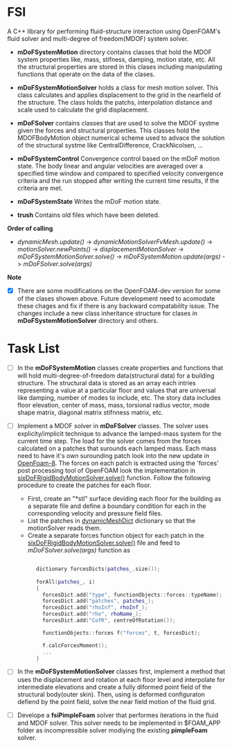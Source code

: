 # FSI
A C++ library for performing fluid-structure interaction using OpenFOAM's fluid solver and multi-degree of freedom(MDOF) system solver. 

* **mDoFSystemMotion** directory contains classes that hold the MDOF system properties like, mass, stifness, damping, motion state, etc. All the structural properties are stored in this clases including manipulating functions that operate on the data of the clases.  

* **mDoFSystemMotionSolver** holds a class for mesh motion solver. This class calculates and applies displacement to the grid in the nearfield of the structure. The class holds the patchs, interpolation distance and scale used to calculate the grid displacement.   

* **mDoFSolver** contains classes that are used to solve the MDOF systme given the forces and structural properties. This classes hold the MDOFBodyMotion object numerical scheme used to advace the solution of the structural systme like CentralDifference, CrackNicolsen, ...

* **mDoFSystemControl** Convergence control based on the mDoF motion state. The body linear and angular velocities are averaged over a specified time window and compared to specified velocity convergence criteria and the run stopped after writing the current time results, if the criteria are met. 

* **mDoFSystemState** Writes the mDoF motion state.

* **trush** Contains old files which have been deleted.

**Order of calling**
- *dynamicMesh.update()* -> *dynamicMotionSolverFvMesh.update()* -> *motionSolver.newPoints()* -> *displacementMotionSolver* -> *mDoFSystemMotionSolver.solve()* -> *mDoFSystemMotion.update(args)* -> *mDoFSolver.solve(args)*


**Note**
- [x] There are some modifications on the OpenFOAM-dev version for some of the clases showen above. Future development need to acomodate these chages and fix if there is any backward compatability issue. The changes include a new class inheritance structure for clases in **mDoFSystemMotionSolver** directory and others.


Task List
===========

- [ ] In the **mDoFSystemMotion** classes create properties and functions that will hold multi-degree-of-freedom data(structural data) for a building structure. The structural data is stored as an array each intries representing a value at a particular floor and values that are universal like damping, number of modes to include, etc. The story data includes floor elevation, center of mass, mass, torsional radius vector, mode shape matrix, diagonal matrix stifnness matrix, etc. 

- [ ] Implement a MDOF solver in **mDoFSolver** classes. The solver uses explicity/implicit technique to advance the lamped-mass system for the current time step. The load for the solver comes from the forces calculated on a patches that surounds each lamped mass. Each mass need to have it's own surounding patch look into the new update in [OpenFoam-8](https://github.com/OpenFOAM/OpenFOAM-8/blob/master/src/rigidBodyDynamics/rigidBodyModel/rigidBodyModel.H). The forces on each patch is extracted using the 'forces' post processing tool of OpenFOAM look the implementation in [sixDoFRigidBodyMotionSolver.solve()](https://github.com/OpenFOAM/OpenFOAM-8/blob/master/src/sixDoFRigidBodyMotion/sixDoFRigidBodyMotionSolver/sixDoFRigidBodyMotionSolver.C) function. Follow the following procedure to create the patches for each floor. 
  - First, create an "\*stl" surface deviding each floor for the building as a separate file and define a boundary condition for each in the corresponding velocity and pressure field files. 
  - List the patches in [dynamicMeshDict](https://github.com/OpenFOAM/OpenFOAM-8/blob/master/tutorials/incompressible/pimpleFoam/RAS/wingMotion/wingMotion2D_pimpleFoam/constant/dynamicMeshDict) dictionary so that the motionSolver reads them. 
  - Create a separate forces function object for each patch in the [sixDoFRigidBodyMotionSolver.solve()](https://github.com/OpenFOAM/OpenFOAM-8/blob/master/src/sixDoFRigidBodyMotion/sixDoFRigidBodyMotionSolver/sixDoFRigidBodyMotionSolver.C) file and feed to *mDoFSolver.solve(args)* function as 
  ```cpp
  
        dictionary forcesDicts(patches_.size());
        
        forAll(patches_, i)
        {
          forcesDict.add("type", functionObjects::forces::typeName);
          forcesDict.add("patches", patches_);
          forcesDict.add("rhoInf", rhoInf_);
          forcesDict.add("rho", rhoName_);
          forcesDict.add("CofR", centreOfRotation());

          functionObjects::forces f("forces", t, forcesDict);

          f.calcForcesMoment();
          ...
        }
  ```

- [ ] In the **mDoFSystemMotionSolver** classes first, implement a method that uses the displacement and rotation at each floor level and interpolate for intermediate elevations and create a fully diformed point field of the structural body(outer skin). Then, using is deformed configuraton defiend by the point field, solve the near field motion of the fluid grid.   

- [ ] Develope a **fsiPimpleFoam** solver that performes iterations in the fluid and MDOF solver. This solver needs to be implemented in $FOAM_APP folder as incompressible solver modiying the existing **pimpleFoam** solver. 





